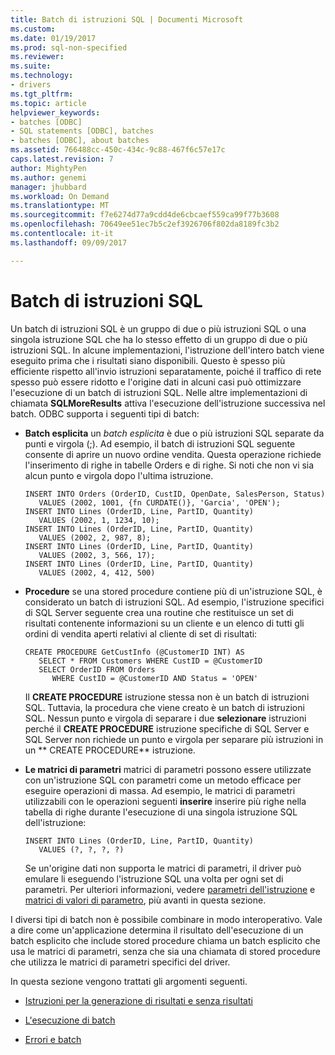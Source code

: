 ```yaml
---
title: Batch di istruzioni SQL | Documenti Microsoft
ms.custom: 
ms.date: 01/19/2017
ms.prod: sql-non-specified
ms.reviewer: 
ms.suite: 
ms.technology:
- drivers
ms.tgt_pltfrm: 
ms.topic: article
helpviewer_keywords:
- batches [ODBC]
- SQL statements [ODBC], batches
- batches [ODBC], about batches
ms.assetid: 766488cc-450c-434c-9c88-467f6c57e17c
caps.latest.revision: 7
author: MightyPen
ms.author: genemi
manager: jhubbard
ms.workload: On Demand
ms.translationtype: MT
ms.sourcegitcommit: f7e6274d77a9cdd4de6cbcaef559ca99f77b3608
ms.openlocfilehash: 70649ee51ec7b5c2ef3926706f802da8189fc3b2
ms.contentlocale: it-it
ms.lasthandoff: 09/09/2017

---
```

# <a name="batches-of-sql-statements"></a>Batch di istruzioni SQL
Un batch di istruzioni SQL è un gruppo di due o più istruzioni SQL o una singola istruzione SQL che ha lo stesso effetto di un gruppo di due o più istruzioni SQL. In alcune implementazioni, l'istruzione dell'intero batch viene eseguito prima che i risultati siano disponibili. Questo è spesso più efficiente rispetto all'invio istruzioni separatamente, poiché il traffico di rete spesso può essere ridotto e l'origine dati in alcuni casi può ottimizzare l'esecuzione di un batch di istruzioni SQL. Nelle altre implementazioni di chiamata **SQLMoreResults** attiva l'esecuzione dell'istruzione successiva nel batch. ODBC supporta i seguenti tipi di batch:  
  
-   **Batch esplicita** un *batch esplicita* è due o più istruzioni SQL separate da punti e virgola (;). Ad esempio, il batch di istruzioni SQL seguente consente di aprire un nuovo ordine vendita. Questa operazione richiede l'inserimento di righe in tabelle Orders e di righe. Si noti che non vi sia alcun punto e virgola dopo l'ultima istruzione.  
  
    ```  
    INSERT INTO Orders (OrderID, CustID, OpenDate, SalesPerson, Status)  
       VALUES (2002, 1001, {fn CURDATE()}, 'Garcia', 'OPEN');  
    INSERT INTO Lines (OrderID, Line, PartID, Quantity)  
       VALUES (2002, 1, 1234, 10);  
    INSERT INTO Lines (OrderID, Line, PartID, Quantity)  
       VALUES (2002, 2, 987, 8);  
    INSERT INTO Lines (OrderID, Line, PartID, Quantity)  
       VALUES (2002, 3, 566, 17);  
    INSERT INTO Lines (OrderID, Line, PartID, Quantity)  
       VALUES (2002, 4, 412, 500)  
    ```  
  
-   **Procedure** se una stored procedure contiene più di un'istruzione SQL, è considerato un batch di istruzioni SQL. Ad esempio, l'istruzione specifici di SQL Server seguente crea una routine che restituisce un set di risultati contenente informazioni su un cliente e un elenco di tutti gli ordini di vendita aperti relativi al cliente di set di risultati:  
  
    ```  
    CREATE PROCEDURE GetCustInfo (@CustomerID INT) AS  
       SELECT * FROM Customers WHERE CustID = @CustomerID  
       SELECT OrderID FROM Orders  
          WHERE CustID = @CustomerID AND Status = 'OPEN'  
    ```  
  
     Il **CREATE PROCEDURE** istruzione stessa non è un batch di istruzioni SQL. Tuttavia, la procedura che viene creato è un batch di istruzioni SQL. Nessun punto e virgola di separare i due **selezionare** istruzioni perché il **CREATE PROCEDURE** istruzione specifiche di SQL Server e SQL Server non richiede un punto e virgola per separare più istruzioni in un ** CREATE PROCEDURE** istruzione.  
  
-   **Le matrici di parametri** matrici di parametri possono essere utilizzate con un'istruzione SQL con parametri come un metodo efficace per eseguire operazioni di massa. Ad esempio, le matrici di parametri utilizzabili con le operazioni seguenti **inserire** inserire più righe nella tabella di righe durante l'esecuzione di una singola istruzione SQL dell'istruzione:  
  
    ```  
    INSERT INTO Lines (OrderID, Line, PartID, Quantity)  
       VALUES (?, ?, ?, ?)  
    ```  
  
     Se un'origine dati non supporta le matrici di parametri, il driver può emulare li eseguendo l'istruzione SQL una volta per ogni set di parametri. Per ulteriori informazioni, vedere [parametri dell'istruzione](../../../odbc/reference/develop-app/statement-parameters.md) e [matrici di valori di parametro](../../../odbc/reference/develop-app/arrays-of-parameter-values.md), più avanti in questa sezione.  
  
 I diversi tipi di batch non è possibile combinare in modo interoperativo. Vale a dire come un'applicazione determina il risultato dell'esecuzione di un batch esplicito che include stored procedure chiama un batch esplicito che usa le matrici di parametri, senza che sia una chiamata di stored procedure che utilizza le matrici di parametri specifici del driver.  
  
 In questa sezione vengono trattati gli argomenti seguenti.  
  
-   [Istruzioni per la generazione di risultati e senza risultati](../../../odbc/reference/develop-app/result-generating-and-result-free-statements.md)  
  
-   [L'esecuzione di batch](../../../odbc/reference/develop-app/executing-batches.md)  
  
-   [Errori e batch](../../../odbc/reference/develop-app/errors-and-batches.md)

